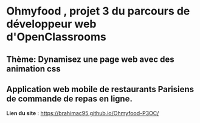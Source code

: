 # Ohmyfood , projet 3 du parcours de développeur web d'OpenClassrooms
## Thème: Dynamisez une page web avec des animation css

## Application web mobile de restaurants Parisiens de commande de repas en ligne.
**Lien du site** : https://brahimac95.github.io/Ohmyfood-P3OC/
 
